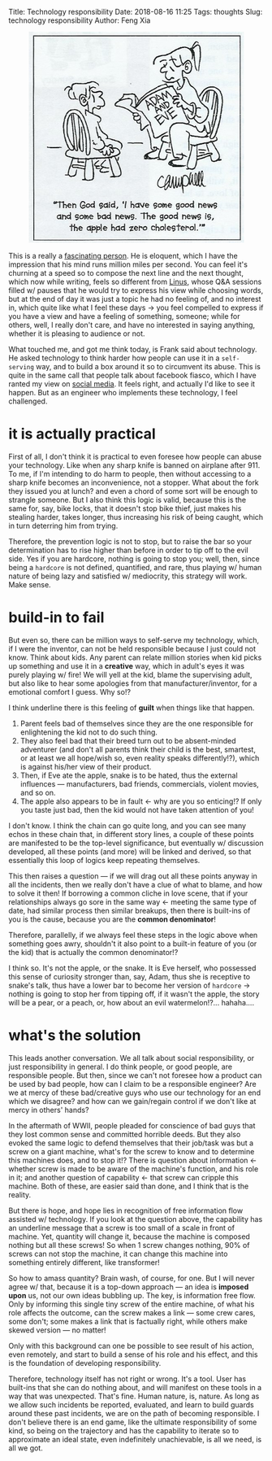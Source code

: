 Title: Technology responsibility
Date: 2018-08-16 11:25
Tags: thoughts
Slug: technology responsibility
Author: Feng Xia


<figure class="col l5 m5 s12">
  <img src="images/funny/adam-eve-cartoon-cholesterol.jpg"/>
</figure>



This is a really a [fascinating person][1]. He is eloquent, which I
have the impression that his mind runs million miles per second. You
can feel it's churning at a speed so to compose the next line and the
next thought, which now while writing, feels so different from [Linus][2],
whose Q&A sessions filled w/ pauses that he would try to express his
view while choosing words, but at the end of day it was just a topic
he had no feeling of, and no interest in, which quite like what I feel
these days &rarr; you feel compelled to express if you have a view and
have a feeling of something, someone; while for others, well, I really
don't care, and have no interested in saying anything, whether it is
pleasing to audience or not.

What touched me, and got me think today, is Frank said about
technology. He asked technology to think harder how people can use it
in a `self-serving` way, and to build a box around it so to circumvent
its abuse. This is quite in the same call that people talk about
facebook fiasco, which I have ranted my view on [social media][3]. It
feels right, and actually I'd like to see it happen. But as an
engineer who implements these technology, I feel challenged.

# it is actually practical

First of all, I don't think it is practical to even foresee how people
can abuse your technology. Like when any sharp knife is banned on
airplane after 911. To me, if I'm intending to do harm to people, then
without accessing to a sharp knife becomes an inconvenience, not a
stopper. What about the fork they issued you at lunch? and even a
chord of some sort will be enough to strangle someone. But I also
think this logic is valid, because this is the same for, say, bike
locks, that it doesn't stop bike thief, just makes his stealing
harder, takes longer, thus increasing his risk of being caught, which
in turn deterring him from trying.

Therefore, the prevention logic is not to stop, but to raise the bar
so your determination has to rise higher than before in order to tip
off to the evil side. Yes if you are hardcore, nothing is going to
stop you; well, then, since being a `hardcore` is not defined,
quantified, and rare, thus playing w/ human nature of being lazy and
satisfied w/ mediocrity, this strategy will work. Make sense.

# build-in to fail

But even so, there can be million ways to self-serve my technology,
which, if I were the inventor, can not be held responsible because I
just could not know. Think about kids. Any parent can relate million
stories when kid picks up something and use it in a **creative** way,
which in adult's eyes it was purely playing w/ fire! We will yell at
the kid, blame the supervising adult, but also like to hear some
apologies from that manufacturer/inventor, for a emotional comfort I
guess. Why so!?

I think underline there is this feeling of **guilt** when things like
that happen. 

1. Parent feels bad of themselves since they are the one responsible
   for enlightening the kid not to do such thing.
2. They also feel bad that their breed turn out to be absent-minded
   adventurer (and don't all parents think their child is the best,
   smartest, or at least we all hope/wish so, even reality speaks
   differently!?), which is against his/her view of their product.
3. Then, if Eve ate the apple, snake is to be hated, thus the external
   influences &mdash; manufacturers, bad friends, commercials, violent
   movies, and so on.
4. The apple also appears to be in fault &larr; why are you so
   enticing!? If only you taste just bad, then the kid would not have
   taken attention of you!

I don't know. I think the chain can go quite long, and you can see
many echos in these chain that, in different story lines, a couple of
these points are manifested to be the top-level significance, but
eventually w/ discussion developed, all these points (and more) will
be linked and derived, so that essentially this loop of logics keep
repeating themselves. 

This then raises a question &mdash; if we will drag out all these
points anyway in all the incidents, then we really don't have a clue
of what to blame, and how to solve it then! If borrowing a common
cliche in love scene, that if your relationships always go sore in the
same way &larr; meeting the same type of date, had similar process
then similar breakups, then there is built-ins of you is the cause,
because you are the **common denominator**! 

Therefore, parallelly, if we always feel these steps in the logic
above when something goes awry, shouldn't it also point to a built-in
feature of you (or the kid) that is actually the common denominator!? 

I think so. It's not the apple, or the snake. It is Eve herself, who
possessed this sense of curiosity stronger than, say, Adam, thus she
is receptive to snake's talk, thus have a lower bar to become her
version of `hardcore` &rarr; nothing is going to stop her from tipping
off, if it wasn't the apple, the story will be a pear, or a peach, or,
how about an evil watermelon!?... hahaha....

# what's the solution

This leads another conversation. We all talk about social
responsibility, or just responsibility in general. I do think people,
or good people, are responsible people. But then, since we can't not
foresee how a product can be used by bad people, how can I claim to be
a responsible engineer? Are we at mercy of these bad/creative guys who
use our technology for an end which we disagree? and how can we
gain/regain control if we don't like at mercy in others' hands?

In the aftermath of WWII, people pleaded for conscience of bad guys
that they lost common sense and committed horrible deeds. But they
also evoked the same logic to defend themselves that their job/task
was but a screw on a giant machine, what's for the screw to know and
to determine this machines does, and to stop it!? There is question
about information &larr; whether screw is made to be aware of the
machine's function, and his role in it; and another question of
capability &larr; that screw can cripple this machine. Both of these,
are easier said than done, and I think that is the reality.

But there is hope, and hope lies in recognition of free information
flow assisted w/ technology. If you look at the question above, the
capability has an underline message that a screw is too small of a
scale in front of machine. Yet, quantity will change it, because the
machine is composed nothing but all these screws! So when 1 screw
changes nothing, 90% of screws can not stop the machine, it can change
this machine into something entirely different, like transformer!

So how to amass quantity? Brain wash, of course, for one. But I will
never agree w/ that, because it is a top-down approach &mdash; an idea
is **imposed upon** us, not our own ideas bubbling up. The key, is
information free flow. Only by informing this single tiny screw of the
entire machine, of what his role affects the outcome, can the screw
makes a link &mdash; some crew cares, some don't; some makes a link
that is factually right, while others make skewed version &mdash; no
matter! 

Only with this background can one be possible to see result of his
action, even remotely, and start to build a sense of his role and his
effect, and this is the foundation of developing responsibility.

Therefore, technology itself has not right or wrong. It's a tool. User
has built-ins that she can do nothing about, and will manifest on these
tools in a way that was unexpected. That's fine. Human nature, is,
nature. As long as we allow such incidents be reported, evaluated, and
learn to build guards around these past incidents, we are on the path
of becoming responsible. I don't believe there is an end game, like
the ultimate responsibility of some kind, so being on the trajectory
and has the capability to iterate so to approximate an ideal state,
even indefinitely unachievable, is all we need, is all we got. 




[1]: https://www.youtube.com/watch?v=vsMydMDi3rI
[2]: https://www.youtube.com/watch?v=1Mg5_gxNXTo
[3]: {filename}/thoughts/social%20media.md
